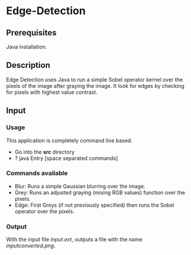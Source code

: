 # Edge-Detection
## Prerequisites
Java installation.
## Description
Edge Detection uses Java to run a simple Sobel operator kernel over the pixels of the image after graying the image. It look for edges by checking for pixels with highest value contrast.
## Input
### Usage
This application is completely command line based.
- Go into the **src** directory
- ? java Entry [space separated commands]

### Commands available
- Blur: Runs a simple Gaussian blurring over the image.
- Grey: Runs an adjusted graying (mixing RGB values) function over the pixels.
- Edge: First Greys (if not previously specified) then runs the Sobel operator over the pixels. 

### Output
With the input file *input.ext*, outputs a file with the name *inputconverted.png*.



